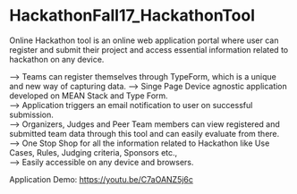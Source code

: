 # HackathonFall17_HackathonTool
Online Hackathon tool is an online web application portal where user can register and submit their project and access essential information related to hackathon on any device.   

--> Teams can register themselves through TypeForm, which is a unique and new way of capturing data. 
--> Singe Page Device agnostic application developed on MEAN Stack and Type Form.  
--> Application triggers an email notification to user on successful submission.  
--> Organizers, Judges and Peer Team members can view registered and submitted team data through this tool and can easily evaluate from there.  
--> One Stop Shop for all the information related to Hackathon like Use Cases, Rules, Judging criteria, Sponsors etc.,  
--> Easily accessible on any device and browsers.

Application Demo: https://youtu.be/C7aOANZ5j6c
